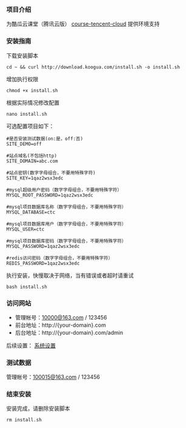 ### 项目介绍

为酷瓜云课堂（腾讯云版） [course-tencent-cloud](https://gitee.com/koogua/course-tencent-cloud) 提供环境支持

### 安装指南

下载安装脚本

```
cd ~ && curl http://download.koogua.com/install.sh -o install.sh
```

增加执行权限
```
chmod +x install.sh
```

根据实际情况修改配置

```
nano install.sh
```

可选配置项目如下：

```
#是否安装测试数据(on:是，off:否)
SITE_DEMO=off

#站点域名(不包括http)
SITE_DOMAIN=abc.com

#站点密钥(数字字母组合，不要用特殊字符)
SITE_KEY=1qaz2wsx3edc

#mysql超级用户密码（数字字母组合，不要用特殊字符）
MYSQL_ROOT_PASSWORD=1qaz2wsx3edc

#mysql项目数据库名称（数字字母组合，不要用特殊字符）
MYSQL_DATABASE=ctc

#mysql项目数据库用户（数字字母组合，不要用特殊字符）
MYSQL_USER=ctc

#mysql项目数据库密码（数字字母组合，不要用特殊字符）
MYSQL_PASSWORD=1qaz2wsx3edc

#redis访问密码（数字字母组合，不要用特殊字符）
REDIS_PASSWORD=1qaz2wsx3edc
```

执行安装，快慢取决于网络，当有错误或者超时请重试

```
bash install.sh
```

### 访问网站

* 管理帐号：10000@163.com / 123456
* 前台地址：http://{your-domain}.com
* 后台地址：http://{your-domain}.com/admin

后续设置： [系统设置](https://gitee.com/koogua/course-tencent-cloud/wikis) 
   
### 测试数据

管理帐号：100015@163.com / 123456

### 结束安装

安装完成，请删除安装脚本

```
rm install.sh
```
